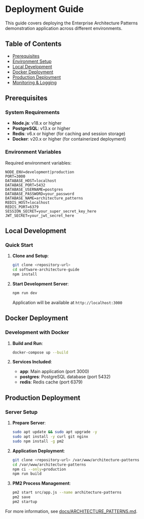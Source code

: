 # Deployment Guide

This guide covers deploying the Enterprise Architecture Patterns demonstration application across different environments.

## Table of Contents

- [Prerequisites](#prerequisites)
- [Environment Setup](#environment-setup)
- [Local Development](#local-development)
- [Docker Deployment](#docker-deployment)
- [Production Deployment](#production-deployment)
- [Monitoring & Logging](#monitoring--logging)

## Prerequisites

### System Requirements

- **Node.js**: v18.x or higher
- **PostgreSQL**: v13.x or higher
- **Redis**: v6.x or higher (for caching and session storage)
- **Docker**: v20.x or higher (for containerized deployment)

### Environment Variables

Required environment variables:

```env
NODE_ENV=development|production
PORT=3000
DATABASE_HOST=localhost
DATABASE_PORT=5432
DATABASE_USERNAME=postgres
DATABASE_PASSWORD=your_password
DATABASE_NAME=architecture_patterns
REDIS_HOST=localhost
REDIS_PORT=6379
SESSION_SECRET=your_super_secret_key_here
JWT_SECRET=your_jwt_secret_here
```

## Local Development

### Quick Start

1. **Clone and Setup**:
   ```bash
   git clone <repository-url>
   cd software-architecture-guide
   npm install
   ```

2. **Start Development Server**:
   ```bash
   npm run dev
   ```

   Application will be available at `http://localhost:3000`

## Docker Deployment

### Development with Docker

1. **Build and Run**:
   ```bash
   docker-compose up --build
   ```

2. **Services Included**:
   - **app**: Main application (port 3000)
   - **postgres**: PostgreSQL database (port 5432)
   - **redis**: Redis cache (port 6379)

## Production Deployment

### Server Setup

1. **Prepare Server**:
   ```bash
   sudo apt update && sudo apt upgrade -y
   sudo apt install -y curl git nginx
   sudo npm install -g pm2
   ```

2. **Application Deployment**:
   ```bash
   git clone <repository-url> /var/www/architecture-patterns
   cd /var/www/architecture-patterns
   npm ci --only=production
   npm run build
   ```

3. **PM2 Process Management**:
   ```bash
   pm2 start src/app.js --name architecture-patterns
   pm2 save
   pm2 startup
   ```

For more information, see [docs/ARCHITECTURE_PATTERNS.md](docs/ARCHITECTURE_PATTERNS.md).
